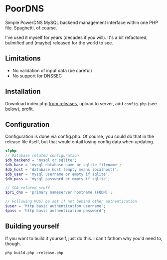 # PoorDNS

Simple PowerDNS MySQL backend management interface within one PHP file. Spaghetti, of course.

I've used it myself for years (decades if you will). It's a bit refactored, bulmified and (maybe) released for the world
to see.

## Limitations

* No validation of input data (be careful)
* No support for DNSSEC

## Installation

Download index.php [from releases](https://github.com/laacz/poordns/releases), upload to server, add `config.php` (see
below), profit.

## Configuration

Configuration is done via config.php. Of course, you could do that in the release file itself, but that would entail
losing config data when updating.

```php
<?php
// Database related configuration
$db_backend = 'mysql or sqlite';
$db_base = 'mysql database name or sqlite filename';
$db_host = 'database host (empty means localhost)';
$db_user = 'mysql username or empty if sqlite';
$db_pass = 'mysql password or empty if sqlite';

// SOA related stuff
$pri_dns = 'primary nameserver hostname (FQDN)';

// Following MUST be set if not behind other authentication
$user = 'http basic authentication username';
$pass = 'http basic authentication password';
```

## Building yourself

If you want to build it yourself, just do this. I can't fathom why you'd need to, though.

```bash
php build.php >release.php
```